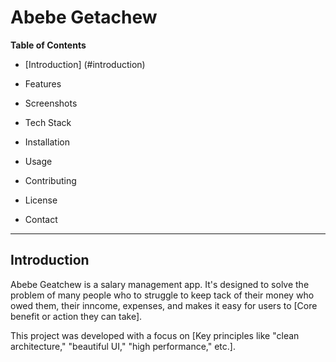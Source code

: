 # Abebe Getachew


**Table of Contents**

-  [Introduction] (#introduction)

-  Features

-  Screenshots

-  Tech Stack

-  Installation

-  Usage

-  Contributing

-  License

-  Contact

***

## Introduction
Abebe Geatchew is a salary management app. It's designed to solve the problem of many people who to struggle to keep tack of their money who owed them, their inncome, expenses,  and makes it easy for users to [Core benefit or action they can take].

This project was developed with a focus on [Key principles like "clean architecture," "beautiful UI," "high performance," etc.].
